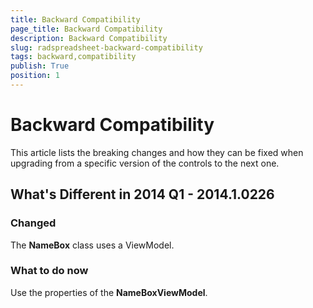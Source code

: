 ```yaml
---
title: Backward Compatibility
page_title: Backward Compatibility
description: Backward Compatibility
slug: radspreadsheet-backward-compatibility
tags: backward,compatibility
publish: True
position: 1
---
```


# Backward Compatibility



This article lists the breaking changes and how they can be fixed when upgrading from a specific version of the controls to the next one.
      

## What's Different in 2014 Q1 - 2014.1.0226

### Changed

The __NameBox__ class uses a ViewModel.
            

### What to do now

Use the properties of the __NameBoxViewModel__.
            

